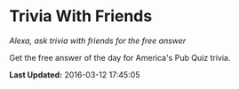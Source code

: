 # Trivia With Friends
*Alexa, ask trivia with friends for the free answer*

Get the free answer of the day for America's Pub Quiz trivia.

**Last Updated:** 2016-03-12 17:45:05